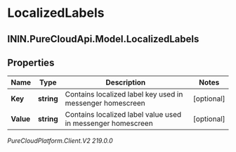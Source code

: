 # LocalizedLabels

## ININ.PureCloudApi.Model.LocalizedLabels

## Properties

|Name | Type | Description | Notes|
|------------ | ------------- | ------------- | -------------|
| **Key** | **string** | Contains localized label key used in messenger homescreen | [optional] |
| **Value** | **string** | Contains localized label value used in messenger homescreen | [optional] |



_PureCloudPlatform.Client.V2 219.0.0_

